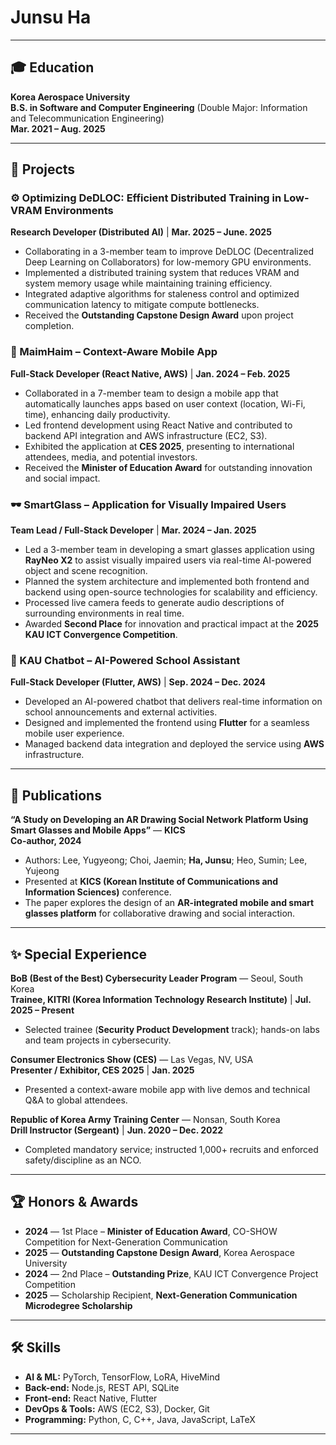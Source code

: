 # Junsu Ha


---

## 🎓 Education
**Korea Aerospace University**  
**B.S. in Software and Computer Engineering** (Double Major: Information and Telecommunication Engineering)  
**Mar. 2021 – Aug. 2025**

---

## 💼 Projects

### ⚙️ Optimizing DeDLOC: Efficient Distributed Training in Low-VRAM Environments
**Research Developer (Distributed AI)** | **Mar. 2025 – June. 2025**  
- Collaborating in a 3-member team to improve DeDLOC (Decentralized Deep Learning on Collaborators) for low-memory GPU environments.  
- Implemented a distributed training system that reduces VRAM and system memory usage while maintaining training efficiency.  
- Integrated adaptive algorithms for staleness control and optimized communication latency to mitigate compute bottlenecks.  
- Received the **Outstanding Capstone Design Award** upon project completion.

### 📱 MaimHaim – Context-Aware Mobile App
**Full-Stack Developer (React Native, AWS)** | **Jan. 2024 – Feb. 2025**  
- Collaborated in a 7-member team to design a mobile app that automatically launches apps based on user context (location, Wi-Fi, time), enhancing daily productivity.  
- Led frontend development using React Native and contributed to backend API integration and AWS infrastructure (EC2, S3).  
- Exhibited the application at **CES 2025**, presenting to international attendees, media, and potential investors.  
- Received the **Minister of Education Award** for outstanding innovation and social impact.

### 🕶️ SmartGlass – Application for Visually Impaired Users
**Team Lead / Full-Stack Developer** | **Mar. 2024 – Jan. 2025**  
- Led a 3-member team in developing a smart glasses application using **RayNeo X2** to assist visually impaired users via real-time AI-powered object and scene recognition.  
- Planned the system architecture and implemented both frontend and backend using open-source technologies for scalability and efficiency.  
- Processed live camera feeds to generate audio descriptions of surrounding environments in real time.  
- Awarded **Second Place** for innovation and practical impact at the **2025 KAU ICT Convergence Competition**.

### 🤖 KAU Chatbot – AI-Powered School Assistant
**Full-Stack Developer (Flutter, AWS)** | **Sep. 2024 – Dec. 2024**  
- Developed an AI-powered chatbot that delivers real-time information on school announcements and external activities.  
- Designed and implemented the frontend using **Flutter** for a seamless mobile user experience.  
- Managed backend data integration and deployed the service using **AWS** infrastructure.

---

## 📄 Publications

**“A Study on Developing an AR Drawing Social Network Platform Using Smart Glasses and Mobile Apps”** — **KICS**  
**Co-author, 2024**  
- Authors: Lee, Yugyeong; Choi, Jaemin; **Ha, Junsu**; Heo, Sumin; Lee, Yujeong  
- Presented at **KICS (Korean Institute of Communications and Information Sciences)** conference.  
- The paper explores the design of an **AR-integrated mobile and smart glasses platform** for collaborative drawing and social interaction.

---

## ✨ Special Experience

**BoB (Best of the Best) Cybersecurity Leader Program** — Seoul, South Korea  
**Trainee, KITRI (Korea Information Technology Research Institute)** | **Jul. 2025 – Present**  
- Selected trainee (**Security Product Development** track); hands-on labs and team projects in cybersecurity.

**Consumer Electronics Show (CES)** — Las Vegas, NV, USA  
**Presenter / Exhibitor, CES 2025** | **Jan. 2025**  
- Presented a context-aware mobile app with live demos and technical Q&A to global attendees.

**Republic of Korea Army Training Center** — Nonsan, South Korea  
**Drill Instructor (Sergeant)** | **Jun. 2020 – Dec. 2022**  
- Completed mandatory service; instructed 1,000+ recruits and enforced safety/discipline as an NCO.

---

## 🏆 Honors & Awards

- **2024** — 1st Place – **Minister of Education Award**, CO-SHOW Competition for Next-Generation Communication  
- **2025** — **Outstanding Capstone Design Award**, Korea Aerospace University  
- **2024** — 2nd Place – **Outstanding Prize**, KAU ICT Convergence Project Competition  
- **2025** — Scholarship Recipient, **Next-Generation Communication Microdegree Scholarship**

---

## 🛠️ Skills

- **AI & ML:** PyTorch, TensorFlow, LoRA, HiveMind  
- **Back-end:** Node.js, REST API, SQLite  
- **Front-end:** React Native, Flutter  
- **DevOps & Tools:** AWS (EC2, S3), Docker, Git  
- **Programming:** Python, C, C++, Java, JavaScript, LaTeX

---


